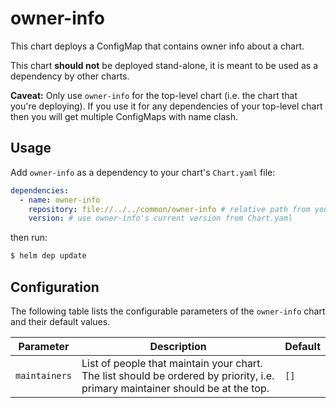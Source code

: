 # owner-info

This chart deploys a ConfigMap that contains owner info about a chart.

This chart **should not** be deployed stand-alone, it is meant to be used as a dependency
by other charts.

**Caveat:** Only use `owner-info` for the top-level chart (i.e. the chart that you're
deploying). If you use it for any dependencies of your top-level chart then you will get
multiple ConfigMaps with name clash.

## Usage

Add `owner-info` as a dependency to your chart's `Chart.yaml` file:

```yaml
dependencies:
  - name: owner-info
    repository: file://../../common/owner-info # relative path from your chart
    version: # use owner-info's current version from Chart.yaml
```

then run:

```sh
$ helm dep update
```

## Configuration

The following table lists the configurable parameters of the `owner-info` chart and their default values.

| Parameter | Description | Default |
| ---       | ---         | ---     |
| `maintainers` | List of people that maintain your chart. The list should be ordered by priority, i.e. primary maintainer should be at the top. | `[]` |
